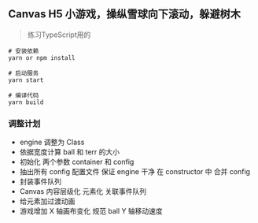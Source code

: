 ## Canvas H5 小游戏，操纵雪球向下滚动，躲避树木
> 练习TypeScript用的

```
# 安装依赖
yarn or npm install

# 启动服务
yarn start

# 编译代码
yarn build
```

### 调整计划
* engine 调整为 Class
* 依据宽度计算 ball 和 terr 的大小
* 初始化 两个参数 container 和 config
* 抽出所有 config 配置文件 保证 engine 干净 在 constructor 中 合并 config
* 封装事件队列
* Canvas 内容层级化 元素化 关联事件队列
* 给元素加过渡动画
* 游戏增加 X 轴画布变化 规范 ball Y 轴移动速度

